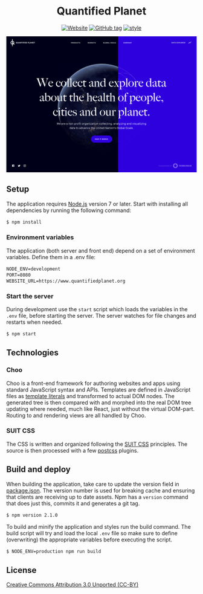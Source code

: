 <div align="center">

# Quantified Planet

[![Website](https://img.shields.io/website-up-down-green-red/http/shields.io.svg?label=quantifiedplanet.org&style=flat-square)](https://www.quantifiedplanet.org) [![GitHub tag](https://img.shields.io/github/tag/codeandconspire/quantifiedplanet.org.svg?style=flat-square)](https://github.com/codeandconspire/quantifiedplanet.org/releases) [![style](https://img.shields.io/badge/code%20style-standard-brightgreen.svg?style=flat-square)](https://standardjs.com)

![Screenshot](lib/assets/screenshot.png)

</div>

## Setup

The application requires [Node.js](https://nodejs.org) version 7 or later. Start with installing all dependencies by running the following command:

```bash
$ npm install
```

### Environment variables

The application (both server and front end) depend on a set of environment variables. Define them in a .env file:

```
NODE_ENV=development
PORT=8080
WEBSITE_URL=https://www.quantifiedplanet.org
```

### Start the server

During development use the `start` script which loads the variables in the `.env` file, before starting the server. The server watches for file changes and restarts when needed.

```bash
$ npm start
```

## Technologies

### Choo

Choo is a front-end framework for authoring websites and apps using standard JavaScript syntax and APIs. Templates are defined in JavaScript files as [template literals](https://developer.mozilla.org/en-US/docs/Web/JavaScript/Reference/Template_literals) and transformed to actual DOM nodes. The generated tree is then compared with and morphed into the real DOM tree updating where needed, much like React, just without the virtual DOM-part. Routing to and rendering views are all handled by Choo.

### SUIT CSS

The CSS is written and organized following the [SUIT CSS](https://suitcss.github.io/) principles. The source is then processed with a few [postcss](https://github.com/postcss/postcss) plugins.

## Build and deploy

When building the application, take care to update the version field in [package.json](package.json). The version number is used for breaking cache and ensuring that clients are receiving up to date assets. Npm has a `version` command that does just this, commits it and generates a git tag.

```bash
$ npm version 2.1.0
```

To build and minify the application and styles run the build command. The build script will try and load the local `.env` file so make sure to define (overwriting) the appropriate variables before executing the script.

```bash
$ NODE_ENV=production npm run build
```

## License

[Creative Commons Attribution 3.0 Unported (CC-BY)](https://tldrlegal.com/license/creative-commons-attribution-(cc))
